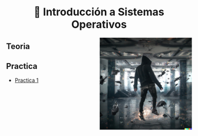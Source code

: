 <h1 align="center"> 🐧 Introducción a Sistemas Operativos</h1>

<p><img width="250" align='right' src="img/1.png"></p>

## Teoria



## Practica

- [Practica 1](/Documentos/Practica1.md)